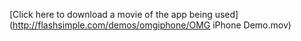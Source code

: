 [Click here to download a movie of the app being used](http://flashsimple.com/demos/omgiphone/OMG iPhone Demo.mov)


